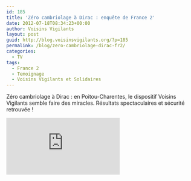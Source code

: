 ```yaml
---
id: 185
title: 'Zéro cambriolage à Dirac : enquête de France 2'
date: 2012-07-18T08:34:23+00:00
author: Voisins Vigilants
layout: post
guid: http://blog.voisinsvigilants.org/?p=185
permalink: /blog/zero-cambriolage-dirac-fr2/
categories:
  - TV
tags:
  - France 2
  - Temoignage
  - Voisins Vigilants et Solidaires
---
```

Zéro cambriolage à Dirac : en Poitou-Charentes, le dispositif Voisins Vigilants semble faire des miracles. Résultats spectaculaires et sécurité retrouvée !

<div class="videocontent">
<iframe class="iframe-video" src="https://www.youtube.com/embed/0sh4kqkSlrA" frameborder="0" allow="accelerometer; autoplay; encrypted-media; gyroscope; picture-in-picture" allowfullscreen></iframe>
</div>
